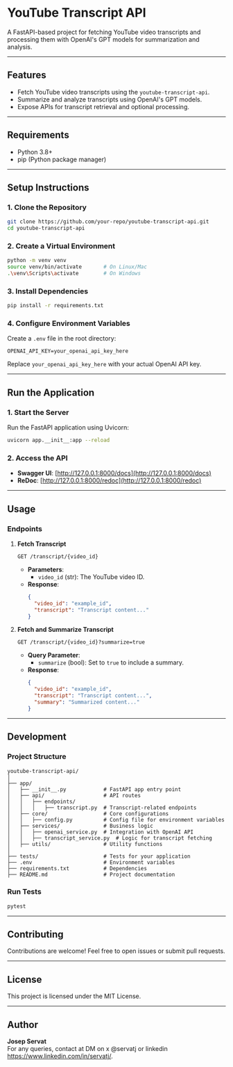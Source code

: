# YouTube Transcript API

A FastAPI-based project for fetching YouTube video transcripts and processing them with OpenAI's GPT models for summarization and analysis.

---

## Features

- Fetch YouTube video transcripts using the `youtube-transcript-api`.
- Summarize and analyze transcripts using OpenAI's GPT models.
- Expose APIs for transcript retrieval and optional processing.

---

## Requirements

- Python 3.8+
- pip (Python package manager)

---

## Setup Instructions

### 1. Clone the Repository

```bash
git clone https://github.com/your-repo/youtube-transcript-api.git
cd youtube-transcript-api
```

### 2. Create a Virtual Environment

```bash
python -m venv venv
source venv/bin/activate       # On Linux/Mac
.\venv\Scripts\activate        # On Windows
```

### 3. Install Dependencies

```bash
pip install -r requirements.txt
```

### 4. Configure Environment Variables

Create a `.env` file in the root directory:

```plaintext
OPENAI_API_KEY=your_openai_api_key_here
```

Replace `your_openai_api_key_here` with your actual OpenAI API key.

---

## Run the Application

### 1. Start the Server

Run the FastAPI application using Uvicorn:

```bash
uvicorn app.__init__:app --reload
```

### 2. Access the API

- **Swagger UI**: [http://127.0.0.1:8000/docs](http://127.0.0.1:8000/docs)
- **ReDoc**: [http://127.0.0.1:8000/redoc](http://127.0.0.1:8000/redoc)

---

## Usage

### Endpoints

1. **Fetch Transcript**

   ```
   GET /transcript/{video_id}
   ```

   - **Parameters**:
     - `video_id` (str): The YouTube video ID.
   - **Response**:
     ```json
     {
       "video_id": "example_id",
       "transcript": "Transcript content..."
     }
     ```

2. **Fetch and Summarize Transcript**
   ```
   GET /transcript/{video_id}?summarize=true
   ```
   - **Query Parameter**:
     - `summarize` (bool): Set to `true` to include a summary.
   - **Response**:
     ```json
     {
       "video_id": "example_id",
       "transcript": "Transcript content...",
       "summary": "Summarized content..."
     }
     ```

---

## Development

### Project Structure

```
youtube-transcript-api/
│
├── app/
│   ├── __init__.py            # FastAPI app entry point
│   ├── api/                   # API routes
│   │   ├── endpoints/
│   │   │   ├── transcript.py  # Transcript-related endpoints
│   ├── core/                  # Core configurations
│   │   ├── config.py          # Config file for environment variables
│   ├── services/              # Business logic
│   │   ├── openai_service.py  # Integration with OpenAI API
│   │   ├── transcript_service.py  # Logic for transcript fetching
│   ├── utils/                 # Utility functions
│
├── tests/                     # Tests for your application
├── .env                       # Environment variables
├── requirements.txt           # Dependencies
├── README.md                  # Project documentation
```

### Run Tests

```bash
pytest
```

---

## Contributing

Contributions are welcome! Feel free to open issues or submit pull requests.

---

## License

This project is licensed under the MIT License.

---

## Author

**Josep Servat**  
For any queries, contact at DM on x @servatj or linkedin https://www.linkedin.com/in/servatj/.
